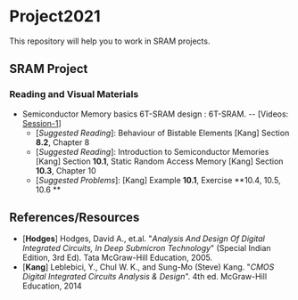 # Project2021
This repository will help you to work in SRAM projects. 

## SRAM Project
### Reading and Visual Materials
- Semiconductor Memory basics 6T-SRAM design : 6T-SRAM. -- [Videos: [Session-1](https://www.youtube.com/watch?v=MkMEq4zO9Pc)]
  - [*Suggested Reading*]: Behaviour of Bistable Elements [Kang] Section **8.2**, Chapter 8
  - [*Suggested Reading*]: Introduction to Semiconductor Memories [Kang] Section **10.1**, Static Random Access Memory [Kang] Section **10.3**, Chapter 10
  - [*Suggested Problems*]: [Kang] Example **10.1**, Exercise **10.4, 10.5, 10.6 **
 
## References/Resources
- [**Hodges**] Hodges, David A., et.al. "*Analysis And Design Of Digital Integrated Circuits, In Deep Submicron Technology*" (Special Indian Edition, 3rd Ed). Tata McGraw-Hill Education, 2005.
- [**Kang**] Leblebici, Y., Chul W. K., and Sung-Mo (Steve) Kang. "*CMOS Digital Integrated Circuits Analysis & Design*". 4th ed. McGraw-Hill Education, 2014
